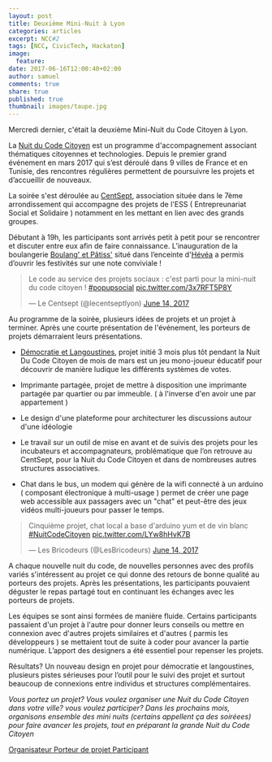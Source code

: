 ```yaml
---
layout: post
title: Deuxième Mini-Nuit à Lyon
categories: articles
excerpt: NCC#2
tags: [NCC, CivicTech, Hackaton]
image:
  feature:
date: 2017-06-16T12:00:40+02:00
author: samuel
comments: true
share: true
published: true
thumbnail: images/taupe.jpg
---
```



Mercredi dernier, c'était la deuxième Mini-Nuit du Code Citoyen à Lyon.

La [Nuit du Code Citoyen](https://codecitoyen.github.io/) est un programme d'accompagnement associant thématiques citoyennes et technologies. Depuis le premier grand événement en mars 2017 qui s’est déroulé dans 9 villes de France et en Tunisie, des rencontres régulières permettent de poursuivre les projets et d’accueillir de nouveaux.


La soirée s'est déroulée au [CentSept](http://www.lecentsept.fr/), association située dans le 7ème arrondissement qui accompagne des projets de l'ESS ( Entrepreunariat Social et Solidaire ) notamment en les mettant en lien avec des grands groupes.

Débutant à 19h, les participants sont arrivés petit à petit pour se rencontrer et discuter entre eux afin de faire connaissance. L’inauguration de la boulangerie [Boulang' et Pâtiss'](https://cuisineitinerante.com/) situé dans l’enceinte d'[Hévéa](http://etic.co/hevea/) a permis d’ouvrir les festivités sur une note conviviale !

<blockquote class="twitter-tweet" data-lang="en"><p lang="fr" dir="ltr">Le code au service des projets sociaux : c&#39;est parti pour la mini-nuit du code citoyen ! <a href="https://twitter.com/hashtag/popupsocial?src=hash">#popupsocial</a> <a href="https://t.co/3x7RFT5P8Y">pic.twitter.com/3x7RFT5P8Y</a></p>&mdash; Le Centsept (@lecentseptlyon) <a href="https://twitter.com/lecentseptlyon/status/875048649633431552">June 14, 2017</a></blockquote>
<script async src="//platform.twitter.com/widgets.js" charset="utf-8"></script>

Au programme de la soirée, plusieurs idées de projets et un projet à terminer. Après une courte présentation de l'événement, les porteurs de projets démarraient leurs présentations.

- [Démocratie et Langoustines](https://codecitoyen.github.io/Demoscampi/#/), projet initié 3 mois plus tôt pendant la Nuit Du Code Citoyen de mois de mars est un jeu mono-joueur éducatif pour découvrir de manière ludique les différents systèmes de votes.

- Imprimante partagée, projet de mettre à disposition une imprimante partagée par quartier ou par immeuble. ( à l'inverse d'en avoir une par appartement )

- Le design d'une plateforme pour architecturer les discussions autour d'une idéologie

- Le travail sur un outil de mise en avant et de suivis des projets pour les incubateurs et accompagnateurs, problématique que l’on retrouve au CentSept, pour la Nuit du Code Citoyen et dans de nombreuses autres structures associatives.

- Chat dans le bus, un modem qui génère de la wifi connecté à un arduino ( composant électronique à multi-usage ) permet de créer une page web accessible aux passagers avec un "chat" et peut-être des jeux vidéos multi-joueurs pour passer le temps.

<blockquote class="twitter-tweet" data-lang="en"><p lang="fr" dir="ltr">Cinquième projet, chat local a base d&#39;arduino yum et de vin blanc <a href="https://twitter.com/hashtag/NuitCodeCitoyen?src=hash">#NuitCodeCitoyen</a> <a href="https://t.co/LYw8hHvK7B">pic.twitter.com/LYw8hHvK7B</a></p>&mdash; Les Bricodeurs (@LesBricodeurs) <a href="https://twitter.com/LesBricodeurs/status/875067535133224960">June 14, 2017</a></blockquote>
<script async src="//platform.twitter.com/widgets.js" charset="utf-8"></script>


A chaque nouvelle nuit du code, de nouvelles personnes avec des profils variés s'intéressent au projet ce qui donne des retours de bonne qualité au porteurs des projets. Après les présentations, les participants pouvaient déguster le repas partagé tout en continuant les échanges avec les porteurs de projets.

Les équipes se sont ainsi formées de manière fluide. Certains participants passaient d'un projet à l'autre pour donner leurs conseils ou mettre en connexion avec d'autres projets similaires et d'autres ( parmis les développeurs ) se mettaient tout de suite à coder pour avancer la partie numérique. L’apport des designers a été essentiel pour repenser les projets.

Résultats?
Un nouveau design en projet pour démocratie et langoustines, plusieurs pistes sérieuses pour l’outil pour le suivi des projet et surtout beaucoup de connexions entre individus et structures complémentaires.



_Vous portez un projet? Vous voulez organiser une Nuit du Code Citoyen dans votre ville? vous voulez participer? Dans les prochains mois, organisons ensemble des mini nuits (certains appellent ça des soiréees) pour faire avancer les projets, tout en préparant la grande Nuit du Code Citoyen_

<a title="Organisateur" class="btn-accent" href="https://codecitoyen.github.io/participer/organisateur.html">
Organisateur
</a> <a title="projet" class="btn-complement" href="https://codecitoyen.github.io/participer/proposer-un-projet.html">
Porteur de projet
</a> <a title="participant" class="btn" href="https://codecitoyen.github.io/participer/participant.html">
Participant</a> 